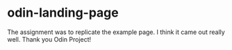 # odin-landing-page
The assignment was to replicate the example page. I think it came out really well. Thank you Odin Project!